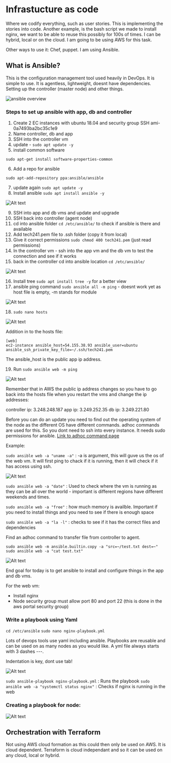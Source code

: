 # Infrastucture as code

Where we codify everything, such as user stories. This is implementing the stories into code. Another example, is the bash script we made to install nginx, we want to be able to reuse this possibly for 100s of times. I can be hybrid, local or on the cloud. I am going to be using AWS for this task.

Other ways to use it: Chef, puppet. I am using Ansible.

## What is Ansible?

This is the configuration management tool used heavily in DevOps. It is simple to use. It is agentless, lightweight, doesnt have dependencies. Setting up the controller (master node) and other things.

![ansible overview](imgs/ansible-overview.png)

### Steps to set up ansible with app, db and controller

1. Create 2 EC instances with ubuntu 18.04 and security group SSH ami-0a7493ba2bc35c1e9
2. Name controller, db and app
3. SSH into the controller vm
4. update - `sudo apt update -y`
5. install common software 

`sudo apt-get install software-properties-common`

6. Add a repo for ansible

`sudo apt-add-repository ppa:ansible/ansible`

7. update again `sudo apt update -y`
8.  Install ansible `sudo apt install ansible -y`

![Alt text](imgs/ansible-version-linux.png)

9. SSH into app and db vms and update and upgrade
10. SSH back into controller (agent node)
11. cd into ansible folder `cd /etc/ansible/` to check if ansible is there and available
12. Add tech241.pem file to .ssh folder (copy it from local)
13. Give it correct permissions `sudo chmod 400 tech241.pem` (just read permissions)
14. In the controller vm - ssh into the app vm and the db vm to test the connection and see if it works
15. back in the controller cd into ansible location `cd /etc/ansible/`

![Alt text](<imgs/ls of ansible folder.png>)

16. Install tree `sudo apt install tree -y` for a better view
17. ansible ping command `sudo ansible all -m ping` - doesnt work yet as host file is empty, -m stands for module

![Alt text](imgs/ping-command.png)

18. `sudo nano hosts`

![Alt text](imgs/add-ip-host.png)

Addition in to the hosts file:

    [web]
    ec2-instance ansible_host=54.155.38.93 ansible_user=ubuntu ansible_ssh_private_key_file=~/.ssh/tech241.pem

The ansible_host is the public app ip address.

19.  Run `sudo ansible web -m ping`
    
![Alt text](imgs/ping-working.png)

Remember that in AWS the public ip address changes so you have to go back into the hosts file when you restart the vms and change the ip addresses:

controller ip: 3.248.248.187
app ip: 3.249.252.35
db ip: 3.249.221.80

Before you can do an update you need to find out the operating system of the node as the different OS have different commands. adhoc commands are used for this. So you dont need to ssh into every instance. It needs sudo permissions for ansible. [Link to adhoc command page](https://docs.ansible.com/ansible/latest/command_guide/intro_adhoc.html)

Example:

`sudo ansible web -a "uname -a"` : -a is argument, this will guve us the os of the web vm. It will first ping to chack if it is running, then it will check if it has access using ssh.

![Alt text](imgs/adhoc-command-uname.png)

`sudo ansible web -a "date"` : Used to check where the vm is running as they can be all over the world - important is different regions have different weekends and times.

`sudo ansible web -a "free"` : how much memory is availble. Important if you need to install things and you need to see if there is enough space

`sudo ansible web -a "la -l"` : checks to see if it has the correct files and dependencies

Find an adhoc command to transfer file from controller to agent.

`sudo ansible web -m ansible.builtin.copy -a "src=~/test.txt dest=~"`
`sudo ansible web -a "cat test.txt"`

![Alt text](imgs/adhoc-command-copy-file.png)

End goal for today is to get ansible to install and configure things in the app and db vms. 

For the web vm:

- Install nginx
- Node security group must allow port 80 and port 22 (this is done in the aws portal security group)

### Write a playbook using Yaml

`cd /etc/ansible`
`sudo nano nginx-playbook.yml`

Lots of devops tools use yaml including ansible. Playbooks are reusable and can be used on as many nodes as you would like.
A yml file always starts with 3 dashes ---.

Indentation is key, dont use tab!

![Alt text](imgs/yaml-script-web.png)

`sudo ansible-playbook nginx-playbook.yml` : Runs the playbook
`sudo ansible web -a "systemctl status nginx"` : Checks if nginx is running in the web

### Creating a playbook for node:

![Alt text](imgs/node-playbook.png)

## Orchestration with Terraform

Not using AWS cloud formation as this could then only be used on AWS. It is cloud dependent. Terraform is cloud independant and so it can be used on any cloud, local or hybrid. 
